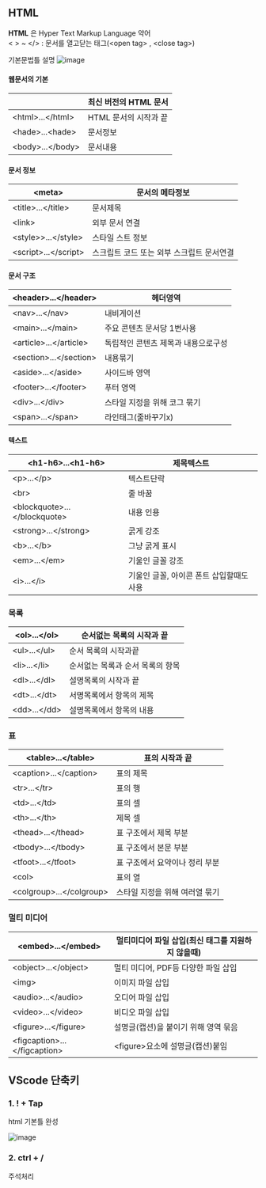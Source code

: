 ## HTML
**HTML** 은 Hyper Text Markup Language 약어<br>
< > ~ </>  : 문서를 열고닫는 태그(<open tag&gt; , <close tag&gt;)

기본문법틀 설명
![image](https://github.com/user-attachments/assets/f82f2134-6dfa-489b-8f78-1c43164c3790)

#### 웹문서의 기본
|<!doctype html>| 최신 버전의 HTML 문서|
|-|-|
|&lt;html&gt;...&lt;/html&gt;|HTML 문서의 시작과 끝|
|&lt;hade&gt;...&lt;hade&gt;|문서정보|
|&lt;body&gt;...&lt;/body&gt;|문서내용|

#### 문서 정보
|<meta&gt;|문서의 메타정보|
|-|-|
|&lt;title&gt;...&lt;/title&gt;|문서제목|
|&lt;link&gt;|외부 문서 연결|
|&lt;style&gt;>...&lt;/style&gt;|스타일 스트 정보|
|<script&gt;...</script&gt;|스크립트 코드 또는 외부 스크립트 문서연결|


#### 문서 구조
|<header&gt;...</header&gt;|헤더영역|
|-|-|
|<nav&gt;...</nav&gt;|내비게이션|
|<main&gt;...</main&gt;|주요 콘텐츠 문서당 1번사용 |
|<article&gt;...</article&gt;|독립적인 콘텐츠 제목과 내용으로구성|
|<section&gt;...</section&gt;|내용묶기|
|<aside&gt;...</aside&gt;|사이드바 영역|
|<footer&gt;...</footer&gt;|푸터 영역|
|<div&gt;...</div&gt;|스타일 지정을 위해 코그 묶기|
|<span&gt;...</span&gt;|라인태그(줄바꾸기x)|

#### 텍스트

|&lt;h1-h6&gt;...&lt;h1-h6&gt;|제목텍스트|
|-|-|
|<p&gt;...</p&gt;|텍스트단락|
|<br&gt;|줄 바꿈|
|<blockquote&gt;...</blockquote&gt;|내용 인용|
|<strong&gt;...</strong&gt;|굵게 강조|
|<b&gt;...</b&gt;|그냥 굵게 표시|
|<em&gt;...</em&gt;|기울인 글꼴 강조|
|<i&gt;...</i&gt;|기울인 글꼴, 아이콘 폰트 삽입할때도 사용|

### 목록

|<ol&gt;...</ol&gt;|순서없는 목록의 시작과 끝|
|-|-|
|<ul&gt;...</ul&gt;|순서 목록의 시작과끝|
|<li&gt;...</li&gt;|순서없는 목록과 순서 목록의 항목|
|<dl&gt;...</dl&gt;|설명목록의 시작과 끝|
|<dt&gt;...</dt&gt;|서명목록에서 항목의 제목|
|<dd&gt;...</dd&gt;|설명목록에서 항목의 내용|

### 표

|<table&gt;...</table&gt;|표의 시작과 끝|
|-|-|
|<caption&gt;...</caption&gt;|표의 제목|
|<tr&gt;...</tr&gt;|표의 행|
|<td&gt;...</td&gt;|표의 셀|
|<th&gt;...</th&gt;|제목 셀|
|<thead&gt;...</thead&gt;|표 구조에서 제목 부분|
|<tbody&gt;...</tbody&gt;|표 구조에서 본문 부분|
|<tfoot&gt;...</tfoot&gt;|표 구조에서 요약이나 정리 부분|
|<col&gt;|표의 열|
|<colgroup&gt;...</colgroup&gt;|스타일 지정을 위해 여러열 묶기|

### 멀티 미디어
|<embed&gt;...</embed&gt;|멀티미디어 파일 삽입(최신 태그를 지원하지 않을때)|
|-|-|
|<object&gt;...</object&gt;|멀티 미디어, PDF등 다양한 파일 삽입|
|<img&gt;|이미지 파일 삽입|
|<audio&gt;...</audio&gt;|오디어 파일 삽입|
|<video&gt;...</video&gt;|비디오 파일 삽입|
|<figure&gt;...</figure&gt;|설명글(캡션)을 붙이기 위해 영역 묶음|
|<figcaption&gt;...</figcaption&gt;|<figure&gt;요소에 설명글(캡션)붙임|

## VScode 단축키
### 1. ! + Tap
html 기본틀 완성

![image](https://github.com/user-attachments/assets/f2f559c4-4168-4d4c-b888-ac5dce7634b3)

### 2. ctrl + /
주석처리










